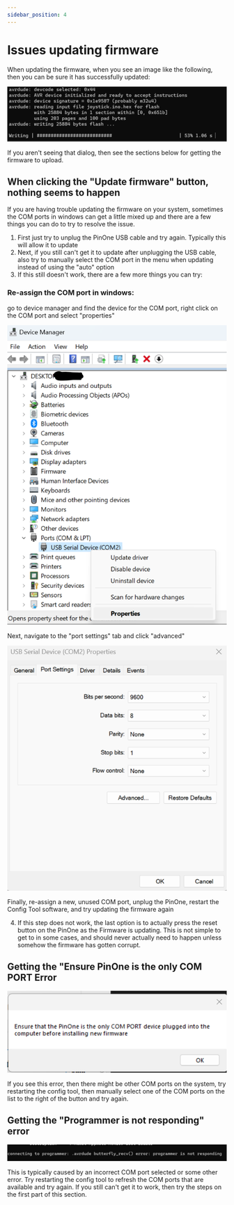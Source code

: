 ```yaml
---
sidebar_position: 4
---
```


# Issues updating firmware

When updating the firmware, when you see an image like the following, then you can be sure it has successfully updated:

![Firmware 3](./img/firmware3.png)

If you aren't seeing that dialog, then see the sections below for getting the firmware to upload.

## When clicking the "Update firmware" button, nothing seems to happen

If you are having trouble updating the firmware on your system, sometimes the COM ports in windows can get a little mixed up and there are a few things you can do to try to resolve the issue.

1. First just try to unplug the PinOne USB cable and try again. Typically this will allow it to update
2. Next, if you still can't get it to update after unplugging the USB cable, also try to manually select the COM port in the menu when updating instead of using the "auto" option
3. If this still doesn't work, there are a few more things you can try:

### Re-assign the COM port in windows:

go to device manager and find the device for the COM port, right click on the COM port and select "properties"

![Firmware 4](./img/firmware4.png)

Next, navigate to the "port settings" tab and click "advanced"

![Firmware 5](./img/firmware5.png)

Finally, re-assign a new, unused COM port, unplug the PinOne, restart the Config Tool software, and try updating the firmware again

4. If this step does not work, the last option is to actually press the reset button on the PinOne as the Firmware is updating. This is not simple to get to in some cases, and should never actually need to happen unless somehow the firmware has gotten corrupt.

## Getting the "Ensure PinOne is the only COM PORT Error

![Firmware 1](./img/firmware1.png)

If you see this error, then there might be other COM ports on the system, try restarting the config tool, then manually select one of the COM ports on the list to the right of the button and try again.

## Getting the "Programmer is not responding" error

![Firmware 2](./img/firmware2.png)

This is typically caused by an incorrect COM port selected or some other error. Try restarting the config tool to refresh the COM ports that are available and try again. If you still can't get it to work, then try the steps on the first part of this section.
